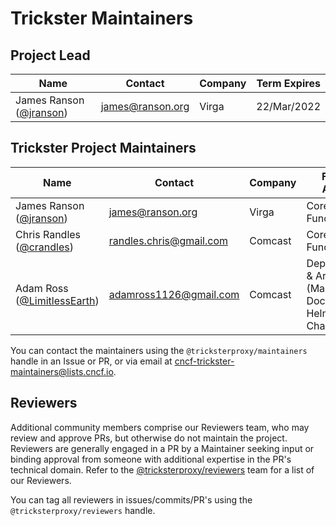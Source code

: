 # Trickster Maintainers

## Project Lead

| Name | Contact | Company | Term Expires |
|---|---|---|---|
|James Ranson ([@jranson](https://github.com/jranson)) | <james@ranson.org> | Virga | 22/Mar/2022 |

## Trickster Project Maintainers

| Name | Contact | Company | Focus Areas|
|---|---|---|---|
|James Ranson ([@jranson](https://github.com/jranson)) | <james@ranson.org> | Virga | Core Functionality |
|Chris Randles ([@crandles](https://github.com/crandles)) | <randles.chris@gmail.com> | Comcast | Core Functionality |
|Adam Ross ([@LimitlessEarth](https://github.com/LimitlessEarth)) | <adamross1126@gmail.com> | Comcast | Deployment & Artifacts (Makefile, Dockerfile, Helm Charts, etc) |

You can contact the maintainers using the `@tricksterproxy/maintainers` handle in an Issue or PR, or via email at <cncf-trickster-maintainers@lists.cncf.io>.

## Reviewers

Additional community members comprise our Reviewers team, who may review and approve PRs, but otherwise do not maintain the project. Reviewers are generally engaged in a PR by a Maintainer seeking input or binding approval from someone with additional expertise in the PR's technical domain. Refer to the [@tricksterproxy/reviewers](https://github.com/orgs/tricksterproxy/teams/reviewers/members) team for a list of our Reviewers.

You can tag all reviewers in issues/commits/PR's using the `@tricksterproxy/reviewers` handle.
